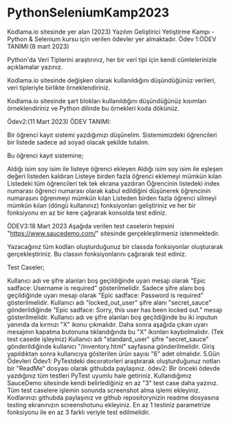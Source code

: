 # PythonSeleniumKamp2023
Kodlama.io sitesinde yer alan (2023) Yazılım Geliştirici Yetiştirme Kampı - Python & Selenium kursu için verilen ödevler yer almaktadır.
Ödev 1:ÖDEV TANIMI:(8 mart 2023)

Python'da Veri Tiplerini araştırınız, her bir veri tipi için kendi cümlelerinizle açıklamalar yazınız.

Kodlama.io sitesinde değişken olarak kullanıldığını düşündüğünüz verileri, veri tipleriyle birlikte örneklendiriniz.

Kodlama.io sitesinde şart blokları kullanıldığını düşündüğünüz kısımları örneklendiriniz ve Python dilinde bu örnekleri koda dökünüz.

Ödev2:(11 Mart 2023)
ÖDEV TANIMI:

Bir öğrenci kayıt sistemi yazdığımızı düşünelim. Sistemimizdeki öğrencileri bir listede sadece ad soyad olacak şekilde tutalım.

Bu öğrenci kayıt sistemine;

Aldığı isim soy isim ile listeye öğrenci ekleyen
Aldığı isim soy isim ile eşleşen değeri listeden kaldıran
Listeye birden fazla öğrenci eklemeyi mümkün kılan
Listedeki tüm öğrencileri tek tek ekrana yazdıran
Öğrencinin listedeki index numarası öğrenci numarası olarak kabul edildiğini düşünerek öğrencinin numarasını öğrenmeyi mümkün kılan
Listeden birden fazla öğrenci silmeyi mümkün kılan (döngü kullanınız)
fonksiyonları geliştiriniz ve her bir fonksiyonu en az bir kere çağırarak konsolda test ediniz.

ÖDEV3:18 Mart 2023
Aşağıda verilen test caselerin hepsini "https://www.saucedemo.com/" sitesinde gerçekleştirmeniz istenmektedir.

Yazacağınız tüm kodları oluşturduğunuz bir classda fonksiyonlar oluşturarak gerçekleştiriniz. Bu classın fonksiyonlarını çağırarak test ediniz.

Test Caseler;

Kullanıcı adı ve şifre alanları boş geçildiğinde uyarı mesajı olarak "Epic sadface: Username is required" gösterilmelidir.
Sadece şifre alanı boş geçildiğinde uyarı mesajı olarak "Epic sadface: Password is required" gösterilmelidir.
Kullanıcı adı "locked_out_user" şifre alanı "secret_sauce" gönderildiğinde "Epic sadface: Sorry, this user has been locked out." mesajı gösterilmelidir.
Kullanıcı adı ve şifre alanları boş geçildiğinde bu iki inputun yanında da kırmızı "X" ikonu çıkmalıdır. Daha sonra aşağıda çıkan uyarı mesajının kapatma butonuna tıklandığında bu "X" ikonları kaybolmalıdır. (Tek test casede işleyiniz)
Kullanıcı adı "standard_user" şifre "secret_sauce" gönderildiğinde kullanıcı "/inventory.html" sayfasına gönderilmelidir.
Giriş yapıldıktan sonra kullanıcıya gösterilen ürün sayısı "6" adet olmalıdır.
5.Gün Ödevleri
Ödev1:
PyTestdeki decoratorleri araştırarak oluşturduğunuz notları bir "ReadMe" dosyası olarak githubda paylaşınız.
ödev2:
Bir önceki ödevde yazdığınız tüm testleri PyTest uyumlu hale getiriniz.
Kullandığımız SauceDemo sitesinde kendi belirlediğiniz en az "3" test case daha yazınız.
Tüm test caselere işlemin sonunda screenshot alma işlemi ekleyiniz.
Kodlarınızı githubda paylaşınız ve github repositorynizin readme dosyasına testing ekranınızın screenshotunu ekleyiniz.
En az 1 testiniz parametrize fonksiyonu ile en az 3 farklı veriyle test edilmelidir.



